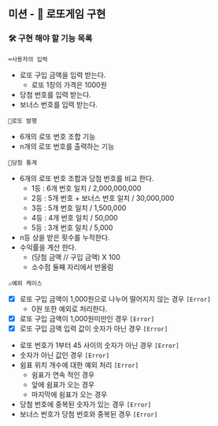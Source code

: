 ## 미션 - 🎰 로또게임 구현

### 🛠️ 구현 해야 할 기능 목록
```⌨️사용자의 입력```

- 로또 구입 금액을 입력 받는다.
    - 로또 1장의 가격은 1000원
- 당첨 번호를 입력 받는다.
- 보너스 번호를 입력 받는다.

```🎲로또 발행```

- 6개의 로또 번호 조합 기능
- n개의 로또 번호를 출력하는 기능


```🧾당첨 통계```

- 6개의 로또 번호 조합과 당첨 번호를 비교 한다.
    - 1등 : 6개 번호 일치 / 2,000,000,000
    - 2등 : 5개 번호 + 보너스 번호 일치 / 30,000,000
    - 3등 : 5개 번호 일치 / 1,500,000
    - 4등 : 4개 번호 일치 / 50,000
    - 5등 : 3개 번호 일치 / 5,000
- n등 상을 받은 횟수를 누적한다.
- 수익률을 계산 한다.
    - (당첨 금액 // 구입 금액) X 100
    - 소수점 둘째 자리에서 반올림



```⚠️예외 케이스```

- [x] 로또 구입 금액이 1,000원으로 나누어 떨어지지 않는 경우 ```[Error]```
    - 0원 또한 예외로 처리한다.
- [x] 로또 구입 금액이 1,000원미만인 경우 ```[Error]```
- [x] 로또 구입 금액 입력 값이 숫자가 아닌 경우 ```[Error]```
- 로또 번호가 1부터 45 사이의 숫자가 아닌 경우 ```[Error]```
- 숫자가 아닌 값인 경우 ```[Error]```
- 쉼표 위치 개수에 대한 예외 처리 ```[Error]```
    - 쉼표가 연속 적인 경우
    - 앞에 쉼표가 오는 경우
    - 마지막에 쉼표가 오는 경우
- 당첨 번호에 중복된 숫자가 있는 경우 ```[Error]```
- 보너스 번호가 당첨 번호와 중복된 경우 ```[Error]```

